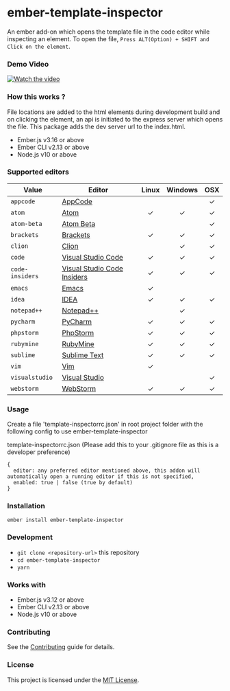 # ember-template-inspector

An ember add-on which opens the template file in the code editor while inspecting an element. To open the file, `Press ALT(Option) + SHIFT and Click on the element`.

### Demo Video
[![Watch the video](https://i.ytimg.com/vi/erxZqbvrCCo/maxresdefault.jpg)](https://youtu.be/erxZqbvrCCo)

### How this works ?
File locations are added to the html elements during development build and on clicking the element, an api is initiated to the express server which opens the file. This package adds the dev server url to the index.html.

* Ember.js v3.16 or above
* Ember CLI v2.13 or above
* Node.js v10 or above

### Supported editors

| Value | Editor | Linux | Windows | OSX |
|--------|------|:------:|:------:|:------:|
| `appcode` | [AppCode](https://www.jetbrains.com/objc/) |  |  |✓|
| `atom` | [Atom](https://atom.io/) |✓|✓|✓|
| `atom-beta` | [Atom Beta](https://atom.io/beta) |  |  |✓|
| `brackets` | [Brackets](http://brackets.io/) |✓|✓|✓|
| `clion` | [Clion](https://www.jetbrains.com/clion/) |  |✓|✓|
| `code` | [Visual Studio Code](https://code.visualstudio.com/) |✓|✓|✓|
| `code-insiders` | [Visual Studio Code Insiders](https://code.visualstudio.com/insiders/) |✓|✓|✓|
| `emacs` | [Emacs](https://www.gnu.org/software/emacs/) |✓| | |
| `idea` | [IDEA](https://www.jetbrains.com/idea/) |✓|✓|✓|
| `notepad++` | [Notepad++](https://notepad-plus-plus.org/download/v7.5.4.html) | |✓| |
| `pycharm` | [PyCharm](https://www.jetbrains.com/pycharm/) |✓|✓|✓|
| `phpstorm` | [PhpStorm](https://www.jetbrains.com/phpstorm/) |✓|✓|✓|
| `rubymine` | [RubyMine](https://www.jetbrains.com/ruby/) |✓|✓|✓|
| `sublime` | [Sublime Text](https://www.sublimetext.com/) |✓|✓|✓|
| `vim` | [Vim](http://www.vim.org/) |✓| | |
| `visualstudio` | [Visual Studio](https://www.visualstudio.com/vs/) | | |✓|
| `webstorm` | [WebStorm](https://www.jetbrains.com/webstorm/) |✓|✓|✓|

### Usage

Create a file 'template-inspectorrc.json' in root project folder with the following config to use ember-template-inspector

template-inspectorrc.json (Please add this to your .gitignore file as this is a developer preference)

```
{
  editor: any preferred editor mentioned above, this addon will automatically open a running editor if this is not specified,
  enabled: true | false (true by default)
}
```

### Installation

```
ember install ember-template-inspector
```

### Development

* `git clone <repository-url>` this repository
* `cd ember-template-inspector`
* `yarn`

### Works with
* Ember.js v3.12 or above
* Ember CLI v2.13 or above
* Node.js v10 or above


### Contributing
See the [Contributing](CONTRIBUTING.md) guide for details.


### License
This project is licensed under the [MIT License](LICENSE.md).

